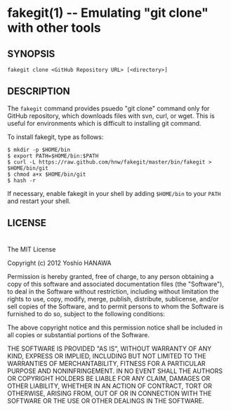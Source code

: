 fakegit(1) -- Emulating "git clone" with other tools
=================

## SYNOPSIS

`fakegit clone <GitHub Repository URL> [<directory>]`

## DESCRIPTION

The `fakegit` command provides psuedo "git clone" command only for GitHub repository, which downloads files with svn, curl, or wget. This is useful for environments which is difficult to installing git command.

To install fakegit, type as follows:

    $ mkdir -p $HOME/bin
    $ export PATH=$HOME/bin:$PATH
    $ curl -L https://raw.github.com/hnw/fakegit/master/bin/fakegit > $HOME/bin/git
    $ chmod a+x $HOME/bin/git
    $ hash -r

If necessary, enable fakegit in your shell by adding `$HOME/bin`
to your `PATH` and restart your shell.

## LICENSE
#
The MIT License

Copyright (c) 2012 Yoshio HANAWA

Permission is hereby granted, free of charge, to any person obtaining a copy of this software and associated documentation files (the "Software"), to deal in the Software without restriction, including without limitation the rights to use, copy, modify, merge, publish, distribute, sublicense, and/or sell copies of the Software, and to permit persons to whom the Software is furnished to do so, subject to the following conditions:

The above copyright notice and this permission notice shall be included in all copies or substantial portions of the Software.

THE SOFTWARE IS PROVIDED "AS IS", WITHOUT WARRANTY OF ANY KIND, EXPRESS OR IMPLIED, INCLUDING BUT NOT LIMITED TO THE WARRANTIES OF MERCHANTABILITY, FITNESS FOR A PARTICULAR PURPOSE AND NONINFRINGEMENT. IN NO EVENT SHALL THE AUTHORS OR COPYRIGHT HOLDERS BE LIABLE FOR ANY CLAIM, DAMAGES OR OTHER LIABILITY, WHETHER IN AN ACTION OF CONTRACT, TORT OR OTHERWISE, ARISING FROM, OUT OF OR IN CONNECTION WITH THE SOFTWARE OR THE USE OR OTHER DEALINGS IN THE SOFTWARE.
